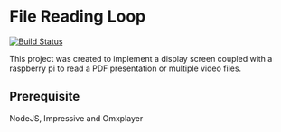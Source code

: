 # File Reading Loop
[![Build Status](https://travis-ci.org/Vilsafur/frl.svg?branch=master)](https://travis-ci.org/Vilsafur/frl)

This project was created to implement a display screen coupled with a raspberry pi to read a PDF presentation or multiple video files.

## Prerequisite
NodeJS, Impressive and Omxplayer
